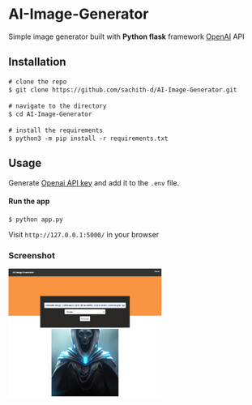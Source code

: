 # AI-Image-Generator

Simple image generator built with **Python flask** framework [OpenAI](https://platform.openai.com/docs/guides/images/introduction) API

## Installation

```console
# clone the repo
$ git clone https://github.com/sachith-d/AI-Image-Generator.git

# navigate to the directory
$ cd AI-Image-Generator

# install the requirements
$ python3 -m pip install -r requirements.txt
```
## Usage
Generate [Openai API key](https://platform.openai.com/account/api-keys) and add it to the ```.env``` file.

#### Run the app

```console
$ python app.py
```
Visit ```http://127.0.0.1:5000/``` in your browser


### Screenshot

<img src="/static/Images/screencapture-127-0-0-1-5000-success-2023-03-30-13_36_35.png" width="60%">
